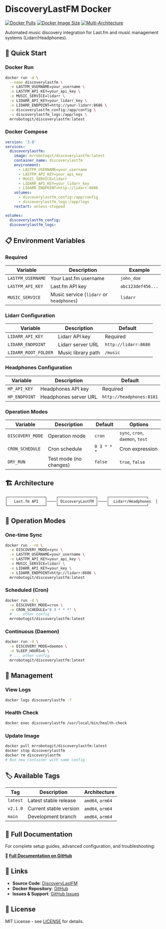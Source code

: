 # DiscoveryLastFM Docker

[![Docker Pulls](https://img.shields.io/docker/pulls/mrrobotogit/discoverylastfm)](https://hub.docker.com/r/mrrobotogit/discoverylastfm)
[![Docker Image Size](https://img.shields.io/docker/image-size/mrrobotogit/discoverylastfm/latest)](https://hub.docker.com/r/mrrobotogit/discoverylastfm)
[![Multi-Architecture](https://img.shields.io/badge/arch-amd64%20%7C%20arm64-blue)](https://hub.docker.com/r/mrrobotogit/discoverylastfm)

Automated music discovery integration for Last.fm and music management systems (Lidarr/Headphones).

## 🚀 Quick Start

### Docker Run
```bash
docker run -d \
  --name discoverylastfm \
  -e LASTFM_USERNAME=your_username \
  -e LASTFM_API_KEY=your_api_key \
  -e MUSIC_SERVICE=lidarr \
  -e LIDARR_API_KEY=your_lidarr_key \
  -e LIDARR_ENDPOINT=http://your-lidarr:8686 \
  -v discoverylastfm_config:/app/config \
  -v discoverylastfm_logs:/app/logs \
  mrrobotogit/discoverylastfm:latest
```

### Docker Compose
```yaml
version: '3.8'
services:
  discoverylastfm:
    image: mrrobotogit/discoverylastfm:latest
    container_name: discoverylastfm
    environment:
      - LASTFM_USERNAME=your_username
      - LASTFM_API_KEY=your_api_key
      - MUSIC_SERVICE=lidarr
      - LIDARR_API_KEY=your_lidarr_key
      - LIDARR_ENDPOINT=http://lidarr:8686
    volumes:
      - discoverylastfm_config:/app/config
      - discoverylastfm_logs:/app/logs
    restart: unless-stopped

volumes:
  discoverylastfm_config:
  discoverylastfm_logs:
```

## 📋 Environment Variables

### Required
| Variable | Description | Example |
|----------|-------------|---------|
| `LASTFM_USERNAME` | Your Last.fm username | `john_doe` |
| `LASTFM_API_KEY` | Last.fm API key | `abc123def456...` |
| `MUSIC_SERVICE` | Music service (`lidarr` or `headphones`) | `lidarr` |

### Lidarr Configuration
| Variable | Description | Default |
|----------|-------------|---------|
| `LIDARR_API_KEY` | Lidarr API key | Required |
| `LIDARR_ENDPOINT` | Lidarr server URL | `http://lidarr:8686` |
| `LIDARR_ROOT_FOLDER` | Music library path | `/music` |

### Headphones Configuration
| Variable | Description | Default |
|----------|-------------|---------|
| `HP_API_KEY` | Headphones API key | Required |
| `HP_ENDPOINT` | Headphones server URL | `http://headphones:8181` |

### Operation Modes
| Variable | Description | Default | Options |
|----------|-------------|---------|---------|
| `DISCOVERY_MODE` | Operation mode | `cron` | `sync`, `cron`, `daemon`, `test` |
| `CRON_SCHEDULE` | Cron schedule | `0 3 * * *` | Cron expression |
| `DRY_RUN` | Test mode (no changes) | `false` | `true`, `false` |

## 🏗️ Architecture

```
┌─────────────────┐    ┌─────────────────┐    ┌─────────────────┐
│   Last.fm API   │────│ DiscoveryLastFM │────│  Lidarr/Headphones  │
└─────────────────┘    └─────────────────┘    └─────────────────┘
```

## 🎯 Operation Modes

### One-time Sync
```bash
docker run --rm \
  -e DISCOVERY_MODE=sync \
  -e LASTFM_USERNAME=your_username \
  -e LASTFM_API_KEY=your_api_key \
  -e MUSIC_SERVICE=lidarr \
  -e LIDARR_API_KEY=your_key \
  -e LIDARR_ENDPOINT=http://lidarr:8686 \
  mrrobotogit/discoverylastfm:latest
```

### Scheduled (Cron)
```bash
docker run -d \
  -e DISCOVERY_MODE=cron \
  -e CRON_SCHEDULE="0 3 * * *" \
  # ... other config
  mrrobotogit/discoverylastfm:latest
```

### Continuous (Daemon)
```bash
docker run -d \
  -e DISCOVERY_MODE=daemon \
  -e SLEEP_HOURS=6 \
  # ... other config
  mrrobotogit/discoverylastfm:latest
```

## 🔧 Management

### View Logs
```bash
docker logs discoverylastfm -f
```

### Health Check
```bash
docker exec discoverylastfm /usr/local/bin/health-check
```

### Update Image
```bash
docker pull mrrobotogit/discoverylastfm:latest
docker stop discoverylastfm
docker rm discoverylastfm
# Run new container with same config
```

## 🏷️ Available Tags

| Tag | Description | Architecture |
|-----|-------------|--------------|
| `latest` | Latest stable release | `amd64`, `arm64` |
| `v2.1.0` | Current stable version | `amd64`, `arm64` |
| `main` | Development branch | `amd64`, `arm64` |

## 📖 Full Documentation

For complete setup guides, advanced configuration, and troubleshooting:

**🔗 [Full Documentation on GitHub](https://github.com/MrRobotoGit/DiscoveryLastFM-Docker)**

## 🔗 Links

- **Source Code**: [DiscoveryLastFM](https://github.com/MrRobotoGit/DiscoveryLastFM)
- **Docker Repository**: [GitHub](https://github.com/MrRobotoGit/DiscoveryLastFM-Docker)
- **Issues & Support**: [GitHub Issues](https://github.com/MrRobotoGit/DiscoveryLastFM-Docker/issues)

## 📄 License

MIT License - see [LICENSE](https://github.com/MrRobotoGit/DiscoveryLastFM-Docker/blob/main/LICENSE) for details.